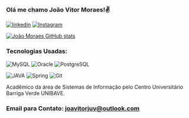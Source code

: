 
### Olá me chamo João Vitor Moraes!✌️

[![linkedin](https://img.shields.io/badge/LinkedIn-0077B5?style=for-the-badge&logo=linkedin&logoColor=white)](https://www.linkedin.com/in/jo%C3%A3o-vitor-moraes-da-silva-524911207)
[![Instagram](https://img.shields.io/badge/Instagram-E4405F?style=for-the-badge&logo=instagram&logoColor=white)](https://www.instagram.com/invites/contact/?i=yfnxm8kfpxqb&utm_content=2qg18ii)

[![João Moraes GitHub stats](https://github-readme-stats.vercel.app/api?username=JohnnyBravo1644&theme=synthwave)](https://github.com/anuraghazra/github-readme-stats)

### Tecnologias Usadas:

![MySQL](https://img.shields.io/badge/MySQL-00000F?style=for-the-badge&logo=mysql&logoColor=white)
![Oracle](https://img.shields.io/badge/Oracle-F80000?style=for-the-badge&logo=Oracle&logoColor=white)
![PostgreSQL](https://img.shields.io/badge/PostgreSQL-316192?style=for-the-badge&logo=postgresql&logoColor=white)

![JAVA](https://img.shields.io/badge/Java-ED8B00?style=for-the-badge&logo=java&logoColor=white)
![Spring](	https://img.shields.io/badge/Spring-6DB33F?style=for-the-badge&logo=spring&logoColor=white)
![Git](	https://img.shields.io/badge/GIT-E44C30?style=for-the-badge&logo=git&logoColor=white)


Acadêmico da área de Sistemas de Informação pelo Centro Universitário Barriga Verde UNIBAVE.

### Email para Contato: joavitorjuv@outlook.com
